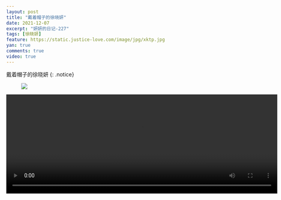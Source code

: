 ```yaml
---
layout: post
title: "戴着帽子的徐晓妍"
date: 2021-12-07
excerpt: "妍妍的日记-227"
tags: [徐晓妍]
feature: https://static.justice-love.com/image/jpg/xktp.jpg
yan: true
comments: true
video: true
---
```

戴着帽子的徐晓妍
{: .notice}
<figure>
    <img src="{{ site.staticUrl }}/yanyan/image/daimaozipaizhao1.jpg" />
</figure>



<video id="my-video" class="video-js vjs-16-9 clipboard" controls preload="auto" width="722" height="264" data-setup="{}">
    <source src="{{ site.staticUrl }}/yanyan/video/daimaozipaizhao.mp4" type='video/mp4'>
    <p class="vjs-no-js">
        To view this video please enable JavaScript, and consider upgrading to a web browser that
        <a href="http://videojs.com/html5-video-support/" target="_blank">supports HTML5 video</a>
    </p>
</video>
